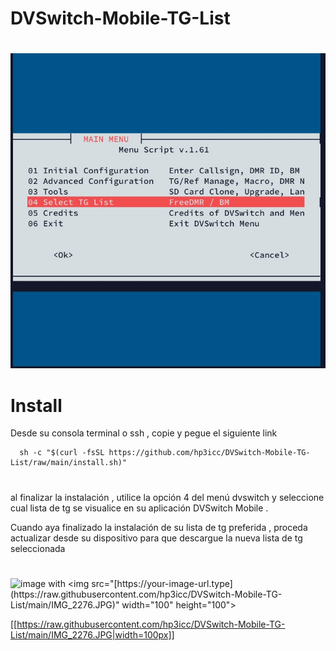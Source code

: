 # DVSwitch-Mobile-TG-List

#
![alt text](https://github.com/hp3icc/DVSwitch-Mobile-TG-List/raw/main/IMG_2274.jpg)

#

# Install

Desde su consola terminal o ssh , copie y pegue el siguiente link 

      sh -c "$(curl -fsSL https://github.com/hp3icc/DVSwitch-Mobile-TG-List/raw/main/install.sh)"
      
#

al finalizar la instalación , utilice la opción 4 del menú dvswitch y seleccione cual lista de tg se visualice en su aplicación DVSwitch Mobile .

Cuando aya finalizado la instalación de su lista de tg preferida , proceda actualizar desde su dispositivo para que descargue la nueva lista de tg seleccionada  

#

![image]([https://your-image-url.type](https://raw.githubusercontent.com/hp3icc/DVSwitch-Mobile-TG-List/main/IMG_2276.JPG)) with <img src="[https://your-image-url.type](https://raw.githubusercontent.com/hp3icc/DVSwitch-Mobile-TG-List/main/IMG_2276.JPG)" width="100" height="100">

[[https://raw.githubusercontent.com/hp3icc/DVSwitch-Mobile-TG-List/main/IMG_2276.JPG|width=100px]]
